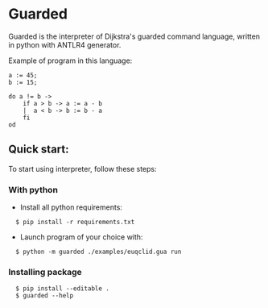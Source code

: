 # Guarded

Guarded is the interpreter of Dijkstra's guarded command language,
written in python with ANTLR4 generator.

Example of program in this language:
```
a := 45;
b := 15;

do a != b ->
    if a > b -> a := a - b
    |  a < b -> b := b - a
    fi
od
```

## Quick start:
To start using interpreter, follow these steps:

### With python

* Install all python requirements:
```console
  $ pip install -r requirements.txt
```

* Launch program of your choice with:
```console
  $ python -m guarded ./examples/euqclid.gua run
```

### Installing package
```console
  $ pip install --editable .
  $ guarded --help
```
